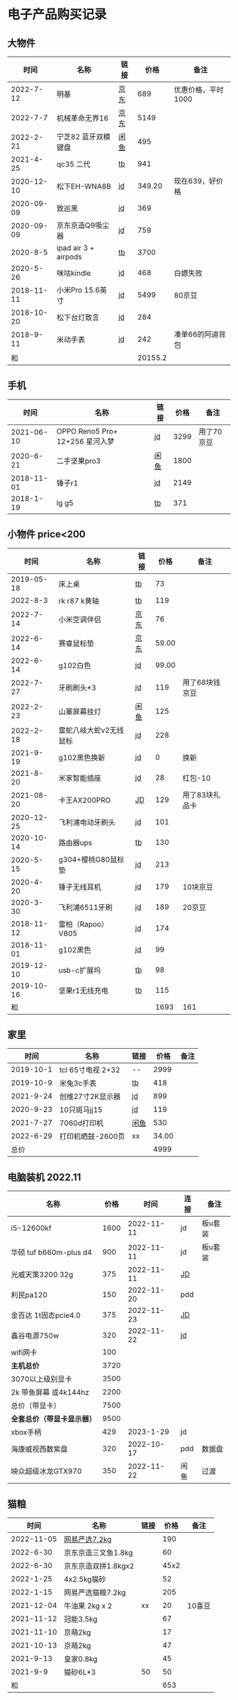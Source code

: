 # 电子产品购买记录

## 大物件
|    时间    |         名称         |                                                  链接                                                   |  价格   |       备注        |
| ---------- | -------------------- | ------------------------------------------------------------------------------------------------------- | ------- | ----------------- |
| 2022-7-12  | 明基                 | [京东](https://item.jd.com/100018492680.html)                                                           | 689     | 优惠价格，平时1000 |
| 2022-7-7   | 机械革命无界16        | [京东](https://item.jd.com/100018385485.html)                                                           | 5149    |                   |
| 2022-2-21  | 宁芝82 蓝牙双模键盘   | [闲鱼](https://item.taobao.com/item.htm?spm=a1z09.2.0.0.74df2e8douxpER&id=669494951483&_u=32lhkof58479) | 495     |                   |
| 2021-4-25  | qc35 二代            | [tb](https://item.taobao.com/item.htm?spm=a1z09.2.0.0.74df2e8douxpER&id=636947020503&_u=32lhkof5ac78)   | 941     |                   |
| 2020-12-10 | 松下EH-WNA8B         | [jd](https://item.jd.com/4973774.html)                                                                  | 349.20  | 现在639，好价格    |
| 2020-09-09 | 致巡黑                | [jd](https://item.jd.com/100003311437.html)                                                             | 369     |                   |
| 2020-09-09 | 京东京造Q9吸尘器      | [jd](https://item.jd.com/100002983704.html)                                                             | 759     |                   |
| 2020-8-5   | ipad air 3 + airpods | [tb](https://item.taobao.com/item.htm?spm=a1z09.2.0.0.1e3e2e8d2MiFcO&id=622504595245&_u=32lhkof5923a)   | 3700    |                   |
| 2020-5-26  | 咪咕kindle           | [jd](https://item.jd.com/4426891.html)                                                                  | 468     | 白嫖失败           |
| 2018-11-11 | 小米Pro 15.6英寸      | [jd](https://item.jd.com/5456134.html)                                                                  | 5499    | 80京豆            |
| 2018-10-20 | 松下台灯致言          | [jd](https://item.jd.com/7975035.html)                                                                  | 284     |                   |
| 2018-9-11  | 米动手表              | [jd](https://item.jd.com/6668183.html)                                                                  | 242     | 凑单66的阿迪背包   |
| 和         |                      |                                                                                                         | 20155.2 |                   |


## 手机
|    时间    |              名称               |                                                  链接                                                   | 价格 |    备注    |
| ---------- | ------------------------------ | ------------------------------------------------------------------------------------------------------- | ---- | --------- |
| 2021-06-10 | OPPO Reno5 Pro+ 12+256 星河入梦 | [jd](https://item.jd.com/100017267996.html)                                                             | 3299 | 用了70京豆 |
| 2020-6-21  | 二手坚果pro3                    | [闲鱼](https://item.taobao.com/item.htm?spm=a1z09.2.0.0.1e3e2e8d2MiFcO&id=620482436619&_u=32lhkof59f91) | 1800 |           |
| 2018-11-01 | 锤子r1                          | [jd](https://item.jd.com/7341428.html)                                                                  | 2149 |           |
| 2018-1-19  | lg g5                          | [tb](https://item.taobao.com/item.htm?spm=a1z09.2.0.0.1e3e2e8d2MiFcO&id=564426067469&_u=32lhkof521ec)   | 371  |           |

## 小物件 price<200
|    时间    |         名称          |                                                  链接                                                   | 价格  |     备注      |
| ---------- | -------------------- | ------------------------------------------------------------------------------------------------------- | ----- | ------------- |
| 2019-05-18 | 床上桌                | [tb](https://item.taobao.com/item.htm?spm=a1z09.2.0.0.1e3e2e8d2MiFcO&id=520039935490&_u=32lhkof5d163)   | 73    |               |
| 2022-8-3   | rk r87 k黄轴          | [tb](https://item.taobao.com/item.htm?spm=a1z09.2.0.0.1e3e2e8dqXY7ID&id=674948426625&_u=32lhkof53a87)   | 119   |               |
| 2022-7-14  | 小米空调伴侣          | [京东](https://item.jd.com/100002892977.html)                                                           | 76    |               |
| 2022-6-14  | 赛睿鼠标垫            | [京东](https://item.jd.com/100020677845.html)                                                           | 59.00 |               |
| 2022-6-14  | g102白色              | [jd](https://item.jd.com/100012720890.html)                                                             | 99.00 |               |
| 2022-7-27  | 牙刷刷头*3            | [jd](https://item.jd.com/100026929949.html)                                                             | 119   | 用了68块钱京豆 |
| 2022-2-23  | 山寨屏幕挂灯          | [闲鱼](https://item.taobao.com/item.htm?spm=a1z09.2.0.0.74df2e8douxpER&id=621882049344&_u=32lhkof512fa) | 125   |               |
| 2022-2-18  | 雷蛇八岐大蛇v2无线鼠标 | [jd](https://item.jd.com/100020911378.html)                                                             | 228   |               |
| 2021-9-19  | g102黑色换新          | [jd](https://item.jd.com/100012720924.html)                                                             | 0     | 换新          |
| 2021-8-20  | 米家智能插座          | [jd](https://item.jd.com/10031978659734.html)                                                           | 28    | 红包-10       |
| 2021-08-20 | 卡王AX200PRO          | [JD](https://item.jd.com/100010702444.html)                                                             | 129   | 用了83块礼品卡 |
| 2020-12-25 | 飞利浦电动牙刷头       | [jd](https://item.jd.com/41510929895.html)                                                              | 101   |               |
| 2020-10-14 | 路由器ups             | [tb](https://item.taobao.com/item.htm?spm=a1z09.2.0.0.1e3e2e8d2MiFcO&id=531878958487&_u=32lhkof50c80)   | 130   |               |
| 2020-5-15  | g304+樱桃G80鼠标垫    | [jd](https://item.jd.com/372416.html)                                                                   | 213   |               |
| 2020-4-20  | 锤子无线耳机          | [jd](https://item.jd.com/100010955652.html)                                                             | 179   | 10块京豆       |
| 2020-3-30  | 飞利浦6511牙刷        | [jd](https://item.jd.com/361132.html)                                                                   | 189   | 20京豆        |
| 2018-11-12 | 雷柏（Rapoo） V805    | [jd](https://item.jd.com/4619025.html)                                                                  | 174   |               |
| 2018-11-01 | g102黑色              | [jd](https://item.jd.com/4155894.html)                                                                  | 99    |               |
| 2019-12-10 | usb-c扩展坞           | [tb](https://item.taobao.com/item.htm?spm=a1z09.2.0.0.1e3e2e8d2MiFcO&id=606621738283&_u=32lhkof537f1)   | 98    |               |
| 2019-10-16 | 坚果r1无线充电        | [tb](https://item.taobao.com/item.htm?spm=a1z09.2.0.0.1e3e2e8d2MiFcO&id=570829887496&_u=32lhkof5e205)   | 115   |               |
| 和         |                      |                                                                                                         | 1693  | 161           |

## 家里
|   时间    |       名称       |                                                  链接                                                   |  价格   | 备注 |
| --------- | ---------------- | ------------------------------------------------------------------------------------------------------- | ------ | ---- |
| 2019-10-1 | tcl 65寸电视 2+32 | --                                                                                                      | 2999    |      |
| 2019-10-9 | 米兔3c手表        | [tb](https://item.taobao.com/item.htm?spm=a1z09.2.0.0.1e3e2e8d2MiFcO&id=602018590540&_u=32lhkof57f82)   | 418     |      |
| 2021-9-24 | 创维27寸2K显示器  | [jd](https://item.jd.com/100012151749.html)                                                             | 899     |      |
| 2020-9-23 | 10只斑马jj15      | [jd](https://item.jd.com/4345581.html)                                                                  | 119     |      |
| 2021-7-27 | 7060d打印机       | [闲鱼](https://item.taobao.com/item.htm?spm=a1z09.2.0.0.74df2e8douxpER&id=651496330302&_u=32lhkof529cc) | 530     |      |
| 2022-6-29 | 打印机晒鼓-2600页 | xx                                                                                                      | 34.00 |      |
| 总价      |                   |                                                                                                         | 4999        |      |

## 电脑装机 2022.11
|           名称           | 价格 |    时间    |                    连接                     |  备注   |
| ------------------------ | ---- | ---------- | ------------------------------------------- | ------- |
| i5-12600kf               | 1600 | 2022-11-11 | jd                                          | 板u套装 |
| 华硕 tuf b660m-plus d4   | 900  | 2022-11-11 | jd                                          | 板u套装 |
| 光威天策3200 32g          | 375  | 2022-11-11 | [JD](https://item.jd.com/100025295848.html) |         |
| 利民pa120                | 150  | 2022-11-20 | pdd                                         |         |
| 金百达 1t固态pcie4.0      | 375  | 2022-11-23 | [JD](https://item.jd.com/100043568171.html) |         |
| 鑫谷电源750w              | 320  | 2022-11-22 | [jd](https://item.jd.com/100015105542.html) |         |
| wifi网卡                 | 100  |            |                                             |        |
| **主机总价**             | 3720 |            |                                             |         |
| 3070以上级别显卡          | 3500 |            |                                             |         |
| 2k 带鱼屏幕 或4k144hz     | 2200 |            |                                             |         |
| 总价（带显卡）            | 7500 |            |                                             |         |
| **全套总价（带显卡显示器）** | 9500 |            |                                             |         |
| xbox手柄                 | 429  | 2023-1-29  | jd                                          |        |
| 海康威视西数紫盘          | 320  | 2022-10-17 | pdd                                         | 数据盘  |
| 映众超级冰龙GTX970        | 350  | 2022-11-22 | 闲鱼                                        | 过渡    |



## 猫粮
|    时间    |                          名称                          | 链接 | 价格 |  备注  |
| ---------- | ----------------------------------------------------- | ---- | ---- | ------ |
| 2022-11-05 | [网易严选7.2kg](https://item.jd.com/100006576027.html) |      | 190  |        |
| 2022-6-30  | 京东京造三文鱼1.8kg                                    |      | 60   |        |
| 2022-6-30  | 京东京造双拼1.8kgx2                                    |      | 45x2 |        |
| 2022-1-25  | 4x2.5kg猫砂                                            |      | 52   |        |
| 2022-1-15  | 网易严选猫粮7.2kg                                      |      | 205  |        |
| 2021-12-04 | 牛油果 2kg x 2                                         | xx   | 20   | 10喜豆 |
| 2021-11-12 | 冠能3.5kg                                              |      | 67   |        |
| 2021-11-10 | 京萌2kg                                                |      | 17   |        |
| 2021-10-13 | 京萌2kg                                                |      | 47   |        |
| 2021-9-13  | 皇家0.8kg                                              |      | 45   |        |
| 2021-9-9   | 猫砂6L*3                                               | 50   | 50   |        |
| 和         |                                                       |      | 653  |        |